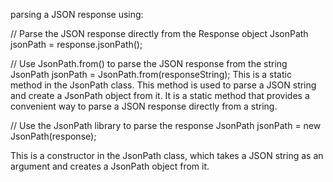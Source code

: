 parsing a JSON response using:

// Parse the JSON response directly from the Response object
JsonPath jsonPath = response.jsonPath();

// Use JsonPath.from() to parse the JSON response from the string
JsonPath jsonPath = JsonPath.from(responseString);
This is a static method in the JsonPath class. 
This method is used to parse a JSON string and create a JsonPath object from it. 
It is a static method that provides a convenient way to parse a JSON response directly from a string.

// Use the JsonPath library to parse the response
JsonPath jsonPath = new JsonPath(response);

This is a constructor in the JsonPath class, which takes a JSON string as an argument and creates a JsonPath object from it.